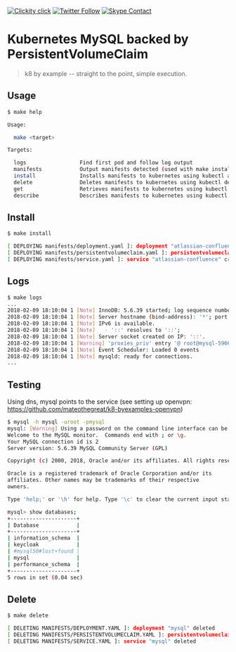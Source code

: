 <!--
#                                 __                 __
#    __  ______  ____ ___  ____ _/ /____  ____  ____/ /
#   / / / / __ \/ __ `__ \/ __ `/ __/ _ \/ __ \/ __  /
#  / /_/ / /_/ / / / / / / /_/ / /_/  __/ /_/ / /_/ /
#  \__, /\____/_/ /_/ /_/\__,_/\__/\___/\____/\__,_/
# /____                     matthewdavis.io, holla!
#
#-->

[![Clickity click](https://img.shields.io/badge/k8s%20by%20example%20yo-limit%20time-ff69b4.svg?style=flat-square)](https://k8.matthewdavis.io)
[![Twitter Follow](https://img.shields.io/twitter/follow/yomateod.svg?label=Follow&style=flat-square)](https://twitter.com/yomateod) [![Skype Contact](https://img.shields.io/badge/skype%20id-appsoa-blue.svg?style=flat-square)](skype:appsoa?chat)

# Kubernetes MySQL backed by PersistentVolumeClaim

> k8 by example -- straight to the point, simple execution.

## Usage

```sh
$ make help

Usage:

  make <target>

Targets:

  logs                 Find first pod and follow log output
  manifests            Output manifests detected (used with make install, delete, get, describe, etc)
  install              Installs manifests to kubernetes using kubectl apply (make manifests to see what will be installed)
  delete               Deletes manifests to kubernetes using kubectl delete (make manifests to see what will be installed)
  get                  Retrieves manifests to kubernetes using kubectl get (make manifests to see what will be installed)
  describe             Describes manifests to kubernetes using kubectl describe (make manifests to see what will be installed)
```

## Install

```sh
$ make install

[ DEPLOYING manifests/deployment.yaml ]: deployment "atlassian-confluence" created
[ DEPLOYING manifests/persistentvolumeclaim.yaml ]: persistentvolumeclaim "atlassian-confluence-persistent-storage" created
[ DEPLOYING manifests/service.yaml ]: service "atlassian-confluence" created

```

## Logs

```sh
$ make logs
...
2018-02-09 18:10:04 1 [Note] InnoDB: 5.6.39 started; log sequence number 1625997
2018-02-09 18:10:04 1 [Note] Server hostname (bind-address): '*'; port: 3306
2018-02-09 18:10:04 1 [Note] IPv6 is available.
2018-02-09 18:10:04 1 [Note]   - '::' resolves to '::';
2018-02-09 18:10:04 1 [Note] Server socket created on IP: '::'.
2018-02-09 18:10:04 1 [Warning] 'proxies_priv' entry '@ root@mysql-5966fc6745-6mst8' ignored in --skip-name-resolve mode.
2018-02-09 18:10:04 1 [Note] Event Scheduler: Loaded 0 events
2018-02-09 18:10:04 1 [Note] mysqld: ready for connections.
...
```

## Testing

Using dns, mysql points to the service (see setting up openvpn: https://github.com/mateothegreat/k8-byexamples-openvpn)

```sh
$ mysql -h mysql -uroot -pmysql
mysql: [Warning] Using a password on the command line interface can be insecure.
Welcome to the MySQL monitor.  Commands end with ; or \g.
Your MySQL connection id is 2
Server version: 5.6.39 MySQL Community Server (GPL)

Copyright (c) 2000, 2018, Oracle and/or its affiliates. All rights reserved.

Oracle is a registered trademark of Oracle Corporation and/or its
affiliates. Other names may be trademarks of their respective
owners.

Type 'help;' or '\h' for help. Type '\c' to clear the current input statement.

mysql> show databases;
+---------------------+
| Database            |
+---------------------+
| information_schema  |
| keycloak            |
| #mysql50#lost+found |
| mysql               |
| performance_schema  |
+---------------------+
5 rows in set (0.04 sec)
```

## Delete

```sh
$ make delete

[ DELETING MANIFESTS/DEPLOYMENT.YAML ]: deployment "mysql" deleted
[ DELETING MANIFESTS/PERSISTENTVOLUMECLAIM.YAML ]: persistentvolumeclaim "mysql" deleted
[ DELETING MANIFESTS/SERVICE.YAML ]: service "mysql" deleted
```
